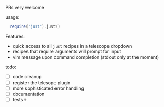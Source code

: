 PRs very welcome

usage:
```lua
  require("just").just()
```

Features:
 - quick access to all `just` recipes in a telescope dropdown
 - recipes that require arguments will prompt for input
 - vim message upon command completion (stdout only at the moment)


todo:
- [ ] code cleanup
- [ ] register the telesope plugin
- [ ] more sophisticated error handling
- [ ] documentation
- [ ] tests 💀
